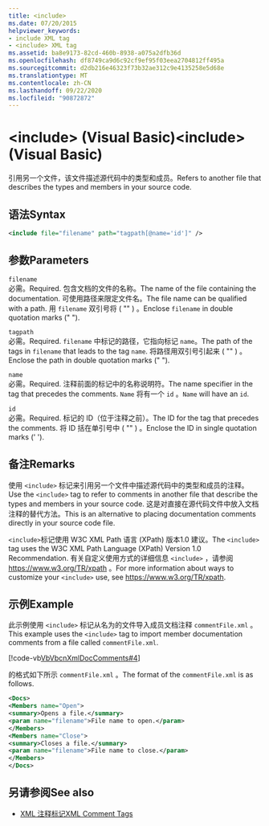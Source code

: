 ```yaml
---
title: <include>
ms.date: 07/20/2015
helpviewer_keywords:
- include XML tag
- <include> XML tag
ms.assetid: ba8e9173-82cd-460b-8938-a075a2dfb36d
ms.openlocfilehash: df8749ca9d6c92cf9ef95f03eea2704812ff495a
ms.sourcegitcommit: d2db216e46323f73b32ae312c9e4135258e5d68e
ms.translationtype: MT
ms.contentlocale: zh-CN
ms.lasthandoff: 09/22/2020
ms.locfileid: "90872872"
---
```

# <a name="include-visual-basic"></a><span data-ttu-id="63152-101">\<include> (Visual Basic)</span><span class="sxs-lookup"><span data-stu-id="63152-101">\<include> (Visual Basic)</span></span>

<span data-ttu-id="63152-102">引用另一个文件，该文件描述源代码中的类型和成员。</span><span class="sxs-lookup"><span data-stu-id="63152-102">Refers to another file that describes the types and members in your source code.</span></span>  
  
## <a name="syntax"></a><span data-ttu-id="63152-103">语法</span><span class="sxs-lookup"><span data-stu-id="63152-103">Syntax</span></span>  
  
```xml  
<include file="filename" path="tagpath[@name='id']" />  
```  
  
## <a name="parameters"></a><span data-ttu-id="63152-104">参数</span><span class="sxs-lookup"><span data-stu-id="63152-104">Parameters</span></span>  

 `filename`  
 <span data-ttu-id="63152-105">必需。</span><span class="sxs-lookup"><span data-stu-id="63152-105">Required.</span></span> <span data-ttu-id="63152-106">包含文档的文件的名称。</span><span class="sxs-lookup"><span data-stu-id="63152-106">The name of the file containing the documentation.</span></span> <span data-ttu-id="63152-107">可使用路径来限定文件名。</span><span class="sxs-lookup"><span data-stu-id="63152-107">The file name can be qualified with a path.</span></span> <span data-ttu-id="63152-108">用 `filename` 双引号将 ( "" ) 。</span><span class="sxs-lookup"><span data-stu-id="63152-108">Enclose `filename` in double quotation marks (" ").</span></span>  
  
 `tagpath`  
 <span data-ttu-id="63152-109">必需。</span><span class="sxs-lookup"><span data-stu-id="63152-109">Required.</span></span> <span data-ttu-id="63152-110">`filename` 中标记的路径，它指向标记 `name`。</span><span class="sxs-lookup"><span data-stu-id="63152-110">The path of the tags in `filename` that leads to the tag `name`.</span></span> <span data-ttu-id="63152-111">将路径用双引号引起来 ( "" ) 。</span><span class="sxs-lookup"><span data-stu-id="63152-111">Enclose the path in double quotation marks (" ").</span></span>  
  
 `name`  
 <span data-ttu-id="63152-112">必需。</span><span class="sxs-lookup"><span data-stu-id="63152-112">Required.</span></span> <span data-ttu-id="63152-113">注释前面的标记中的名称说明符。</span><span class="sxs-lookup"><span data-stu-id="63152-113">The name specifier in the tag that precedes the comments.</span></span> <span data-ttu-id="63152-114">`Name` 将有一个 `id` 。</span><span class="sxs-lookup"><span data-stu-id="63152-114">`Name` will have an `id`.</span></span>  
  
 `id`  
 <span data-ttu-id="63152-115">必需。</span><span class="sxs-lookup"><span data-stu-id="63152-115">Required.</span></span> <span data-ttu-id="63152-116">标记的 ID（位于注释之前）。</span><span class="sxs-lookup"><span data-stu-id="63152-116">The ID for the tag that precedes the comments.</span></span> <span data-ttu-id="63152-117">将 ID 括在单引号中 ( "" ) 。</span><span class="sxs-lookup"><span data-stu-id="63152-117">Enclose the ID in single quotation marks (' ').</span></span>  
  
## <a name="remarks"></a><span data-ttu-id="63152-118">备注</span><span class="sxs-lookup"><span data-stu-id="63152-118">Remarks</span></span>  

 <span data-ttu-id="63152-119">使用 `<include>` 标记来引用另一个文件中描述源代码中的类型和成员的注释。</span><span class="sxs-lookup"><span data-stu-id="63152-119">Use the `<include>` tag to refer to comments in another file that describe the types and members in your source code.</span></span> <span data-ttu-id="63152-120">这是对直接在源代码文件中放入文档注释的替代方法。</span><span class="sxs-lookup"><span data-stu-id="63152-120">This is an alternative to placing documentation comments directly in your source code file.</span></span>  
  
 <span data-ttu-id="63152-121">`<include>`标记使用 W3C XML Path 语言 (XPath) 版本1.0 建议。</span><span class="sxs-lookup"><span data-stu-id="63152-121">The `<include>` tag uses the W3C XML Path Language (XPath) Version 1.0 Recommendation.</span></span> <span data-ttu-id="63152-122">有关自定义使用方式的详细信息 `<include>` ，请参阅 <https://www.w3.org/TR/xpath> 。</span><span class="sxs-lookup"><span data-stu-id="63152-122">For more information about ways to customize your `<include>` use, see <https://www.w3.org/TR/xpath>.</span></span>  
  
## <a name="example"></a><span data-ttu-id="63152-123">示例</span><span class="sxs-lookup"><span data-stu-id="63152-123">Example</span></span>  

 <span data-ttu-id="63152-124">此示例使用 `<include>` 标记从名为的文件导入成员文档注释 `commentFile.xml` 。</span><span class="sxs-lookup"><span data-stu-id="63152-124">This example uses the `<include>` tag to import member documentation comments from a file called `commentFile.xml`.</span></span>  
  
 [!code-vb[VbVbcnXmlDocComments#4](~/samples/snippets/visualbasic/VS_Snippets_VBCSharp/VbVbcnXmlDocComments/VB/Class1.vb#4)]  
  
 <span data-ttu-id="63152-125">的格式如下所示 `commentFile.xml` 。</span><span class="sxs-lookup"><span data-stu-id="63152-125">The format of the `commentFile.xml` is as follows.</span></span>  
  
```xml  
<Docs>  
<Members name="Open">  
<summary>Opens a file.</summary>  
<param name="filename">File name to open.</param>  
</Members>  
<Members name="Close">  
<summary>Closes a file.</summary>  
<param name="filename">File name to close.</param>  
</Members>  
</Docs>  
```  
  
## <a name="see-also"></a><span data-ttu-id="63152-126">另请参阅</span><span class="sxs-lookup"><span data-stu-id="63152-126">See also</span></span>

- [<span data-ttu-id="63152-127">XML 注释标记</span><span class="sxs-lookup"><span data-stu-id="63152-127">XML Comment Tags</span></span>](index.md)
